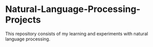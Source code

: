 # Natural-Language-Processing-Projects
This repository consists of my learning and experiments with natural language processing.
